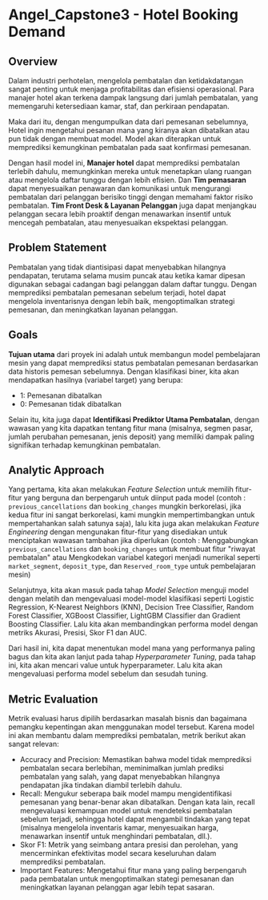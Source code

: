 # Angel_Capstone3 - Hotel Booking Demand

## Overview

Dalam industri perhotelan, mengelola pembatalan dan ketidakdatangan sangat penting untuk menjaga profitabilitas dan efisiensi operasional. Para manajer hotel akan terkena dampak langsung dari jumlah pembatalan, yang memengaruhi ketersediaan kamar, staf, dan perkiraan pendapatan. 

Maka dari itu, dengan mengumpulkan data dari pemesanan sebelumnya, Hotel ingin mengetahui pesanan mana yang kiranya akan dibatalkan atau pun tidak dengan membuat model. Model akan diterapkan untuk memprediksi kemungkinan pembatalan pada saat konfirmasi pemesanan.

Dengan hasil model ini, **Manajer hotel** dapat memprediksi pembatalan terlebih dahulu, memungkinkan mereka untuk menetapkan ulang ruangan atau mengelola daftar tunggu dengan lebih efisien. Dan **Tim pemasaran** dapat menyesuaikan penawaran dan komunikasi untuk mengurangi pembatalan dari pelanggan berisiko tinggi dengan memahami faktor risiko pembatalan. **Tim Front Desk & Layanan Pelanggan** juga dapat menjangkau pelanggan secara lebih proaktif dengan menawarkan insentif untuk mencegah pembatalan, atau menyesuaikan ekspektasi pelanggan.

## Problem Statement

Pembatalan yang tidak diantisipasi dapat menyebabkan hilangnya pendapatan, terutama selama musim puncak atau ketika kamar dipesan digunakan sebagai cadangan bagi pelanggan dalam daftar tunggu. Dengan memprediksi pembatalan pemesanan sebelum terjadi, hotel dapat mengelola inventarisnya dengan lebih baik, mengoptimalkan strategi pemesanan, dan meningkatkan layanan pelanggan.

## Goals

**Tujuan utama** dari proyek ini adalah untuk membangun model pembelajaran mesin yang dapat memprediksi status pembatalan pemesanan berdasarkan data historis pemesan sebelumnya. Dengan klasifikasi biner, kita akan mendapatkan hasilnya (variabel target) yang berupa: 

- 1: Pemesanan dibatalkan
- 0: Pemesanan tidak dibatalkan

Selain itu, kita juga dapat **Identifikasi Prediktor Utama Pembatalan**, dengan wawasan yang kita dapatkan tentang fitur mana (misalnya, segmen pasar, jumlah perubahan pemesanan, jenis deposit) yang memiliki dampak paling signifikan terhadap kemungkinan pembatalan.

## Analytic Approach

Yang pertama, kita akan melakukan *Feature Selection* untuk memilih fitur-fitur yang berguna dan berpengaruh untuk diinput pada model (contoh : `previous_cancellations` dan `booking_changes` mungkin berkorelasi, jika kedua fitur ini sangat berkorelasi, kami mungkin mempertimbangkan untuk mempertahankan salah satunya saja), lalu kita juga akan melakukan *Feature Engineering* dengan mengunakan fitur-fitur yang disediakan untuk menciptakan wawasan tambahan jika diperlukan (contoh : Menggabungkan `previous_cancellations` dan `booking_changes` untuk membuat fitur "riwayat pembatalan" atau Mengkodekan variabel kategori menjadi numerikal seperti `market_segment`, `deposit_type`, dan `Reserved_room_type` untuk pembelajaran mesin)

Selanjutnya, kita akan masuk pada tahap *Model Selection* menguji model dengan melatih dan mengevaluasi model-model klasifikasi seperti Logistic Regression, K-Nearest Neighbors (KNN), Decision Tree Classifier, Random Forest Classifier, XGBoost Classifier, LightGBM Classifier dan Gradient Boosting Classifier. Lalu kita akan membandingkan performa model dengan metriks Akurasi, Presisi, Skor F1 dan AUC.

Dari hasil ini, kita dapat menentukan model mana yang performanya paling bagus dan kita akan lanjut pada tahap *Hyperparameter Tuning*, pada tahap ini, kita akan mencari value untuk hyperparameter. Lalu kita akan mengevaluasi performa model sebelum dan sesudah tuning.

## Metric Evaluation

Metrik evaluasi harus dipilih berdasarkan masalah bisnis dan bagaimana pemangku kepentingan akan menggunakan model tersebut. Karena model ini akan membantu dalam memprediksi pembatalan, metrik berikut akan sangat relevan:
- Accuracy and Precision: Memastikan bahwa model tidak memprediksi pembatalan secara berlebihan, meminimalkan jumlah prediksi pembatalan yang salah, yang dapat menyebabkan hilangnya pendapatan jika tindakan diambil terlebih dahulu.
- Recall: Mengukur seberapa baik model mampu mengidentifikasi pemesanan yang benar-benar akan dibatalkan. Dengan kata lain, recall mengevaluasi kemampuan model untuk mendeteksi pembatalan sebelum terjadi, sehingga hotel dapat mengambil tindakan yang tepat (misalnya mengelola inventaris kamar, menyesuaikan harga, menawarkan insentif untuk menghindari pembatalan, dll.).
- Skor F1: Metrik yang seimbang antara presisi dan perolehan, yang mencerminkan efektivitas model secara keseluruhan dalam memprediksi pembatalan.
- Important Features: Mengetahui fitur mana yang paling berpengaruh pada pembatalan untuk mengoptimalkan stategi pemesanan dan meningkatkan layanan pelanggan agar lebih tepat sasaran.
